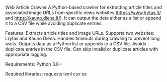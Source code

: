 Web Article Crawler
A Python-based crawler for extracting article titles and associated image URLs from specific news websites (https://www.lrytas.lt/ and https://kauno.diena.lt/). It can output the data either as a list or append it to a CSV file while avoiding duplicate entries.

Features:
Extracts article titles and image URLs.
Supports two websites: Lrytas and Kauno Diena.
Handles timeouts during crawling to prevent long waits.
Outputs data as a Python list or appends to a CSV file.
Avoids duplicate entries in the CSV file.
Can skip invalid or duplicate articles with appropriate logging.

Requirements:
Python 3.8+

Required libraries:
requests
lxml
csv
os